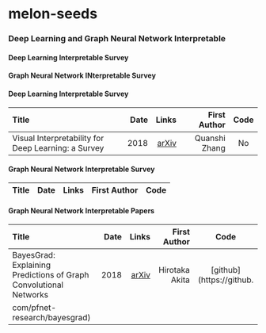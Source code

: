 # melon-seeds
### Deep Learning and Graph Neural Network Interpretable

#### Deep Learning Interpretable Survey
#### Graph Neural Network INterpretable Survey


#### Deep Learning Interpretable Survey

Title | Date | Links |First Author| Code|
:---- |-----:|------:|-----------:|:-----:
Visual Interpretability for Deep Learning: a Survey | 2018 | [arXiv](https://arxiv.org/pdf/1802.00614.pdf) | Quanshi Zhang | No |

#### Graph Neural Network Interpretable Survey

Title | Date | Links |First Author| Code|
:---- |-----:|------:|-----------:|:-----:


#### Graph Neural Network Interpretable Papers

Title | Date | Links |First Author| Code|
:---- |-----:|------:|-----------:|:-----:
BayesGrad: Explaining Predictions of Graph Convolutional Networks | 2018 | [arXiv](https://arxiv.org/pdf/1807.01985.pdf) | Hirotaka Akita | [github](https://github.
com/pfnet-research/bayesgrad)|  
